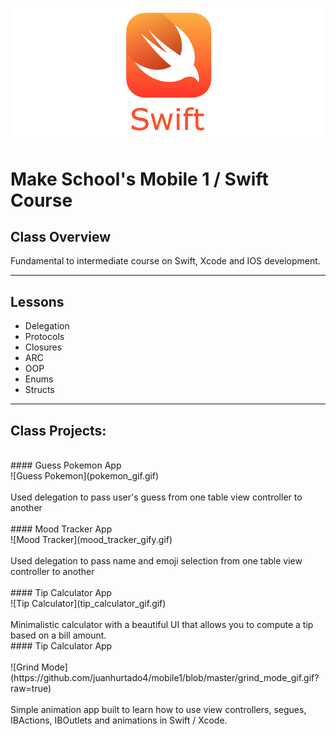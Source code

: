 ![Make School Logo](swift_cover.png)

# Make School's Mobile 1 / Swift Course

## Class Overview
Fundamental to intermediate course on Swift, Xcode and IOS development.

___
## Lessons
* Delegation
* Protocols
* Closures
* ARC
* OOP
* Enums
* Structs
___

## Class Projects:
<br>
#### Guess Pokemon App
<br>
![Guess Pokemon](pokemon_gif.gif)
<br>
<br>
Used delegation to pass user's guess from one table view controller to another
<br>
<br>
#### Mood Tracker App
<br>
![Mood Tracker](mood_tracker_gify.gif)
<br>
<br>
Used delegation to pass name and emoji selection from one table view controller to another
<br>
<br>
#### Tip Calculator App
<br>
![Tip Calculator](tip_calculator_gif.gif)
<br>
<br>
Minimalistic calculator with a beautiful UI that allows you to compute a tip based on a bill amount.
<br>
#### Tip Calculator App
<br>
<br>
![Grind Mode](https://github.com/juanhurtado4/mobile1/blob/master/grind_mode_gif.gif?raw=true)
<br>
<br>
Simple animation app built to learn how to use view controllers, segues, IBActions, IBOutlets and animations in Swift / Xcode.
<br>
